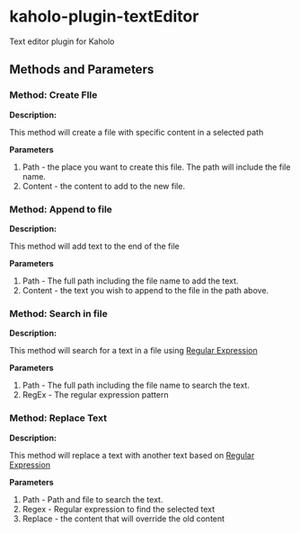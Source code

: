 # kaholo-plugin-textEditor
Text editor plugin for Kaholo

## Methods and Parameters

### Method: Create FIle
**Description:**

This method will create a file with specific content in a selected path

**Parameters**
1) Path - the place you want to create this file. The path will include the file name.
2) Content - the content to add to the new file.

### Method: Append to file
**Description:**

This method will add text to the end of the file

**Parameters**
1) Path - The full path including the file name to add the text.
2) Content - the text you wish to append to the file in the path above.

### Method: Search in file
**Description:**

This method will search for a text in a file using [Regular Expression](https://developer.mozilla.org/en-US/docs/Web/JavaScript/Guide/Regular_Expressions)

**Parameters**
1) Path - The full path including the file name to search the text.
2) RegEx - The regular expression pattern

### Method: Replace Text
**Description:**

This method will replace a text with another text based on [Regular Expression](https://developer.mozilla.org/en-US/docs/Web/JavaScript/Guide/Regular_Expressions)

**Parameters**
1) Path - Path and file to search the text.
2) Regex - Regular expression to find the selected text
3) Replace - the content that will override the old content
